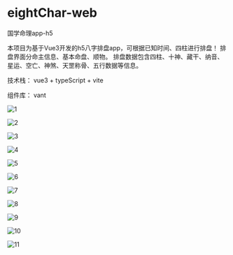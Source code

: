 # eightChar-web
国学命理app-h5

本项目为基于Vue3开发的h5八字排盘app，可根据已知时间、四柱进行排盘！
排盘界面分命主信息、基本命盘、顺物。
排盘数据包含四柱、十神、藏干、纳音、星运、空亡、神煞、天罡称骨、五行数据等信息。

技术栈： vue3 + typeScript + vite

组件库： vant



![1](https://github.com/user-attachments/assets/2a3e8284-5d97-4885-906c-b3d6d9141e50)

![2](https://github.com/user-attachments/assets/d05e019a-08bb-40bf-8ac9-a632e41b52c6)

![3](https://github.com/user-attachments/assets/4218c2d1-58ac-4d87-8bf5-10073b8d8187)

![4](https://github.com/user-attachments/assets/65922d37-be03-4314-a2d8-4f3625c93b0d)

![5](https://github.com/user-attachments/assets/33a26ae4-7b4b-4e08-820f-10c31f5447a0)

![6](https://github.com/user-attachments/assets/2cc4af40-b68f-4b0d-ba1a-de67751e25dc)

![7](https://github.com/user-attachments/assets/bc4be208-ac12-404e-990d-0e560ce17d64)

![8](https://github.com/user-attachments/assets/2d65d4f3-a0be-44aa-ac08-f8ca9af78b4c)

![9](https://github.com/user-attachments/assets/ee65f49a-ea0e-429b-a0b5-3c6131ebca61)

![10](https://github.com/user-attachments/assets/df18744c-b8a4-4751-8245-ee650220bec8)

![11](https://github.com/user-attachments/assets/0941848f-7969-436c-a381-15be66a990d2)



